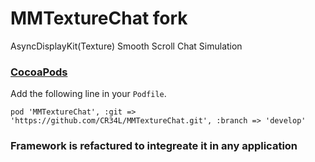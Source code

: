 # MMTextureChat fork
AsyncDisplayKit(Texture) Smooth Scroll Chat Simulation


### [CocoaPods](https://github.com/CocoaPods/CocoaPods)
Add the following line in your `Podfile`.
```
pod 'MMTextureChat', :git => 'https://github.com/CR34L/MMTextureChat.git', :branch => 'develop'
```
### Framework is refactured to integreate it in any application



